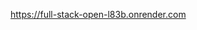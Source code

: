 <!-- Create a README.md at the root of your repository, and add a link to your online application to it. -->

https://full-stack-open-l83b.onrender.com
